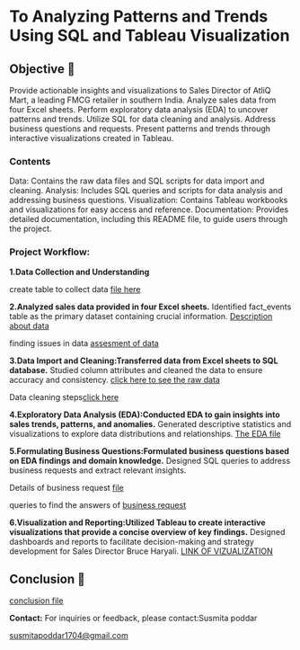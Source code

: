 # To Analyzing Patterns and Trends Using SQL and Tableau Visualization



## Objective 🎯

Provide actionable insights and visualizations to Sales Director  of AtliQ Mart, a leading FMCG retailer in southern India.
Analyze sales data from four Excel sheets.
Perform exploratory data analysis (EDA) to uncover patterns and trends.
Utilize SQL for data cleaning and analysis.
Address business questions and requests.
Present patterns and trends through interactive visualizations created in Tableau.

### Contents
Data: Contains the raw data files and SQL scripts for data import and cleaning.
Analysis: Includes SQL queries and scripts for data analysis and addressing business questions.
Visualization: Contains Tableau workbooks and visualizations for easy access and reference.
Documentation: Provides detailed documentation, including this README file, to guide users through the project.


### Project Workflow:

**1.Data Collection and Understanding**

create table to collect data [file here](https://github.com/Susmita1703/Festive-Season-Campaign-sales-analysis/blob/main/Tables%20in%20sql.sql)

**2.Analyzed sales data provided in four Excel sheets.**
Identified fact_events table as the primary dataset containing crucial information.
[Description about data](https://github.com/Susmita1703/Festive-Season-Campaign-sales-analysis/blob/main/Description%20about%20data.sql)

finding issues in data [assesment of data](https://github.com/Susmita1703/Festive-Season-Campaign-sales-analysis/blob/main/Assessment%20of%20data.sql)

**3.Data Import and Cleaning:Transferred data from Excel sheets to SQL database.**
Studied column attributes and cleaned the data to ensure accuracy and consistency.
[click here to see the raw data](https://github.com/Susmita1703/Festive-Season-Campaign-sales-analysis/tree/main/dataset)

Data cleaning steps[click here](https://github.com/Susmita1703/Festive-Season-Campaign-sales-analysis/blob/main/data%20cleaning.sql)

**4.Exploratory Data Analysis (EDA):Conducted EDA to gain insights into sales trends, patterns, and anomalies.**
Generated descriptive statistics and visualizations to explore data distributions and relationships.
[The EDA file](https://github.com/Susmita1703/Festive-Season-Campaign-sales-analysis/blob/main/EDA%20ON%20DATA.sql)

**5.Formulating Business Questions:Formulated business questions based on EDA findings and domain knowledge.**
Designed SQL queries to address business requests and extract relevant insights.

Details of business request [file](https://github.com/Susmita1703/Festive-Season-Campaign-sales-analysis/blob/main/Business%20requests)

queries to find the answers of [business request](https://github.com/Susmita1703/Festive-Season-Campaign-sales-analysis/blob/main/BUSINESS%20REQUESTS.sql)


**6.Visualization and Reporting:Utilized Tableau to create interactive visualizations that provide a concise overview of key findings.**
Designed dashboards and reports to facilitate decision-making and strategy development for Sales Director Bruce Haryali.
[LINK OF VIZUALIZATION](https://public.tableau.com/views/AtiqMartFestiveSeasonCampaignInsights/Story1?:language=en-US&:sid=&:display_count=n&:origin=viz_share_link)

## Conclusion 📌
[conclusion file](https://github.com/Susmita1703/Festive-Season-Campaign-sales-analysis/blob/main/conclusion%20and%20suggesions.pdf)


**Contact:**
For inquiries or feedback, please contact:Susmita poddar

susmitapoddar1704@gmail.com 

